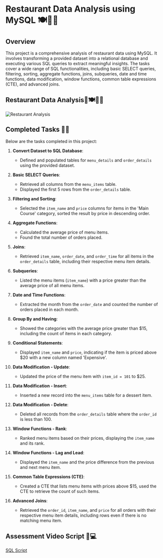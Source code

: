 # Restaurant Data Analysis using MySQL 🍽👩‍🍳

## Overview

This project is a comprehensive analysis of restaurant data using MySQL. It involves transforming a provided dataset into a relational database and executing various SQL queries to extract meaningful insights. The tasks cover a wide range of SQL functionalities, including basic SELECT queries, filtering, sorting, aggregate functions, joins, subqueries, date and time functions, data modification, window functions, common table expressions (CTE), and advanced joins.

## Restaurant Data Analysis🍴🍽👩‍🍳

![Restaurant Analysis](https://github.com/Raghad-El-Ghobashy/Restaurant_Data_Analysis_MySQL/blob/main/Restaurant%20Data%20Analysis%20with%20MySQL.jpg)

## Completed Tasks 👩‍💻

Below are the tasks completed in this project:

1. **Convert Dataset to SQL Database**:
   - Defined and populated tables for `menu_details` and `order_details` using the provided dataset.

2. **Basic SELECT Queries**:
   - Retrieved all columns from the `menu_items` table.
   - Displayed the first 5 rows from the `order_details` table.

3. **Filtering and Sorting**:
   - Selected the `item_name` and `price` columns for items in the 'Main Course' category, sorted the result by price in descending order.

4. **Aggregate Functions**:
   - Calculated the average price of menu items.
   - Found the total number of orders placed.

5. **Joins**:
   - Retrieved `item_name`, `order_date`, and `order_time` for all items in the `order_details` table, including their respective menu item details.

6. **Subqueries**:
   - Listed the menu items (`item_name`) with a price greater than the average price of all menu items.

7. **Date and Time Functions**:
   - Extracted the month from the `order_date` and counted the number of orders placed in each month.

8. **Group By and Having**:
   - Showed the categories with the average price greater than $15, including the count of items in each category.

9. **Conditional Statements**:
   - Displayed `item_name` and `price`, indicating if the item is priced above $20 with a new column named 'Expensive'.

10. **Data Modification - Update**:
    - Updated the price of the menu item with `item_id = 101` to $25.

11. **Data Modification - Insert**:
    - Inserted a new record into the `menu_items` table for a dessert item.

12. **Data Modification - Delete**:
    - Deleted all records from the `order_details` table where the `order_id` is less than 100.

13. **Window Functions - Rank**:
    - Ranked menu items based on their prices, displaying the `item_name` and its rank.

14. **Window Functions - Lag and Lead**:
    - Displayed the `item_name` and the price difference from the previous and next menu item.

15. **Common Table Expressions (CTE)**:
    - Created a CTE that lists menu items with prices above $15, used the CTE to retrieve the count of such items.

16. **Advanced Joins**:
    - Retrieved the `order_id`, `item_name`, and `price` for all orders with their respective menu item details, including rows even if there is no matching menu item.

## Assessment Video Script 💾💻

[SQL Script ](https://github.com/Raghad-El-Ghobashy/Restaurant_Data_Analysis_MySQL/blob/main/Restaurant_Data_Analysis_MySQL.mp4)



